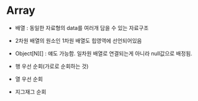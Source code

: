 # Array
* 배열 : 동일한 자료형의 data를 여러개 담을 수 있는 자료구조
* 2차원 배열의 원소인 1차원 배열도 힙영역에 선언되어있음
* Object[N][] : 얘도 가능함. 일차원 배열로 연결되는게 아니라 null값으로 배정됨.

* 행 우선 순회(가로로 순회하는 것)
* 열 우선 순회
* 지그재그 순회